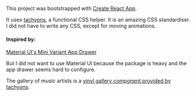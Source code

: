 This project was bootstrapped with [Create React App](https://github.com/facebook/create-react-app).

It uses [tachyons](https://tachyons.io/), a functional CSS helper. It is an amazing CSS standardiser. I did not have to write any CSS, except for moving animations.

#### Inspired by:
[Material UI's Mini Variant App Drawer](https://material-ui.com/components/drawers/#mini-variant-drawer)

But I did not want to use Material UI because the package is heavy and the app drawer seems hard to configure.

The gallery of music artists is a [vinyl gallery component provided by tachyons](https://tachyons.io/components/collections/vinyl/index.html).
